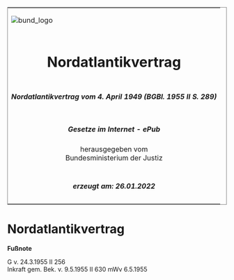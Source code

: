<span id="DECKBLATT.html"></span>

<table border="0" frame="border" width="100%">

<tr valign="top">

<td align="left">

![bund\_logo](BfJ_2021_Web_de_de.gif)

</td>

<td align="right">

 

</td>

</tr>

<tr align="center" valign="middle">

<td colspan="2">

# Nordatlantikvertrag

</td>

</tr>

<tr align="center" valign="middle">

<td colspan="2">

##### Nordatlantikvertrag vom 4. April 1949 (BGBl. 1955 II S. 289)

</td>

</tr>

<tr align="center" valign="middle">

<td colspan="2">

  
  

##### Gesetze im Internet - ePub  
  
herausgegeben vom  
Bundesministerium der Justiz

</td>

</tr>

<tr align="center" valign="bottom">

<td colspan="2">

  
  

##### erzeugt am: 26.01.2022

</td>

</tr>

</table>

<span id="BJNR202890955.html"></span>

# Nordatlantikvertrag

<div>

  
**Fußnote**

<div class="jnhtml">

<div>

<div class="jurAbsatz">

G v. 24.3.1955 II 256  
Inkraft gem. Bek. v. 9.5.1955 II 630 mWv 6.5.1955

</div>

</div>

</div>

</div>

